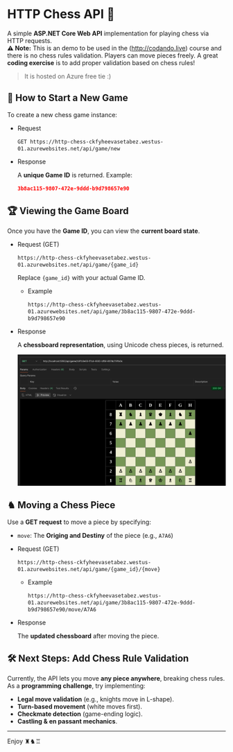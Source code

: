 # HTTP Chess API 🏁

A simple **ASP.NET Core Web API** implementation for playing chess via HTTP requests.  
**⚠️ Note:** This is an demo to be used in the (<http://codando.live>) course and there is no chess rules validation.
Players can move pieces freely. A great **coding exercise** is to add proper validation based on chess rules!

> It is hosted on Azure free tie :)

## 🚀 How to Start a New Game

To create a new chess game instance:

* Request

  ```http
  GET https://http-chess-ckfyheevasetabez.westus-01.azurewebsites.net/api/game/new
  ```

* Response

  A **unique Game ID** is returned.
  Example:

  ```json
  3b8ac115-9807-472e-9ddd-b9d798657e90
  ```

## 🏆 Viewing the Game Board

Once you have the **Game ID**, you can view the **current board state**.

* Request (GET)

  ```http
  https://http-chess-ckfyheevasetabez.westus-01.azurewebsites.net/api/game/{game_id}
  ```

  Replace `{game_id}` with your actual Game ID.

  * Example

    ```http
    https://http-chess-ckfyheevasetabez.westus-01.azurewebsites.net/api/game/3b8ac115-9807-472e-9ddd-b9d798657e90
    ```

* Response

  A **chessboard representation**, using Unicode chess pieces, is returned.

  ![Board](images/chess-board.png)

## ♞ Moving a Chess Piece

Use a **GET request** to move a piece by specifying:

* `move`: The **Origing and Destiny** of the piece (e.g., `A7A6`)

* Request (GET)

  ```http
  https://http-chess-ckfyheevasetabez.westus-01.azurewebsites.net/api/game/{game_id}/{move}
  ```

  * Example

    ```http
    https://http-chess-ckfyheevasetabez.westus-01.azurewebsites.net/api/game/3b8ac115-9807-472e-9ddd-b9d798657e90/move/A7A6
    ```

* Response

  The **updated chessboard** after moving the piece.

## 🛠️ Next Steps: Add Chess Rule Validation

Currently, the API lets you move **any piece anywhere**, breaking chess rules.  
As a **programming challenge**, try implementing:

* **Legal move validation** (e.g., knights move in L-shape).
* **Turn-based movement** (white moves first).
* **Checkmate detection** (game-ending logic).
* **Castling & en passant mechanics**.

---

Enjoy ♜♞♖
